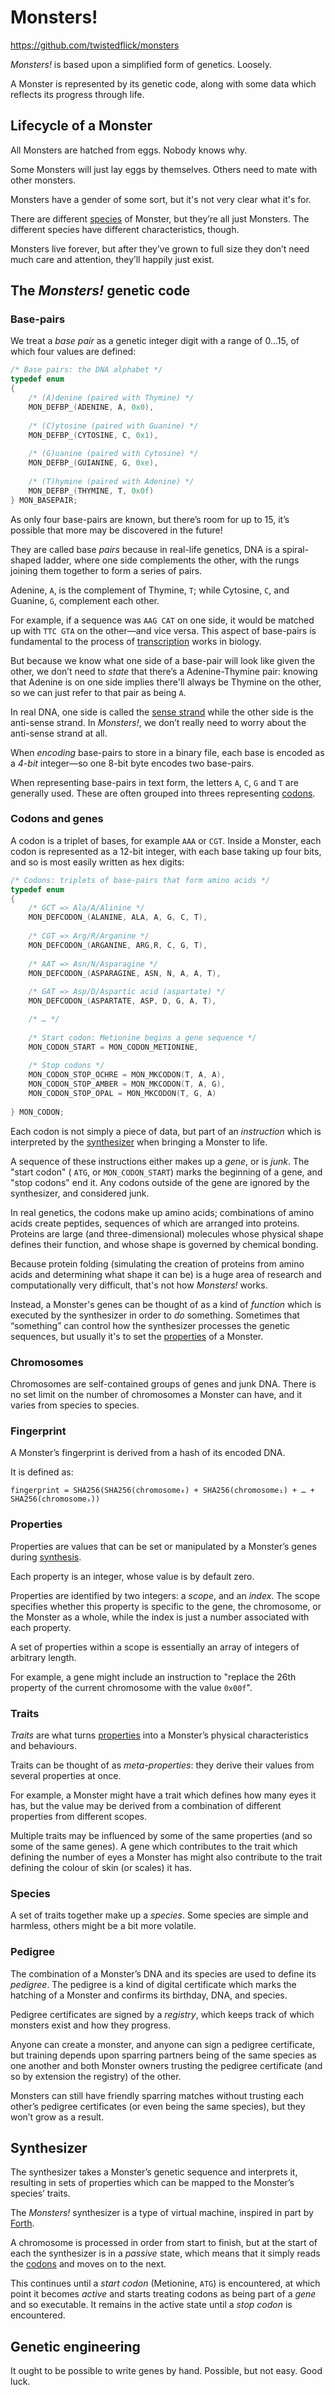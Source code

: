 # Monsters!

https://github.com/twistedflick/monsters

_Monsters!_ is based upon a simplified form of genetics. Loosely.

A Monster is represented by its genetic code, along with some data which reflects its progress through life.

## Lifecycle of a Monster

All Monsters are hatched from eggs. Nobody knows why.

Some Monsters will just lay eggs by themselves. Others need to mate with other monsters.

Monsters have a gender of some sort, but it's not very clear what it's for.

There are different [species](#species) of Monster, but they’re all just Monsters. The different species have different characteristics, though.

Monsters live forever, but after they’ve grown to full size they don’t need much care and attention, they’ll happily just exist.

## The _Monsters!_ genetic code

### Base-pairs

We treat a _base pair_ as a genetic integer digit with a range of 0…15, of which four values are defined:

```c
/* Base pairs: the DNA alphabet */
typedef enum
{
	/* (A)denine (paired with Thymine) */
	MON_DEFBP_(ADENINE, A, 0x0),
	
	/* (C)ytosine (paired with Guanine) */
	MON_DEFBP_(CYTOSINE, C, 0x1),
	
	/* (G)uanine (paired with Cytosine) */
	MON_DEFBP_(GUIANINE, G, 0xe),
		
	/* (T)hymine (paired with Adenine) */
	MON_DEFBP_(THYMINE, T, 0x0f)
} MON_BASEPAIR;
```

As only four base-pairs are known, but there’s room for up to 15, it’s possible that more may be discovered in the future!

They are called base _pairs_ because in real-life genetics, DNA is a spiral-shaped ladder, where one side complements the other, with the rungs joining them together to form a series of pairs.

Adenine, `A`, is the complement of Thymine, `T`; while Cytosine, `C`, and Guanine, `G`, complement each other. 

 For example, if a sequence was `AAG CAT` on one side, it would be matched up with `TTC GTA` on the other—and vice versa. This aspect of base-pairs is fundamental to the process of [transcription](https://en.wikipedia.org/wiki/Transcription_(biology)) works in biology.
 
 But because we know what one side of a base-pair will look like given the other, we don’t need to _state_ that there’s a Adenine-Thymine pair: knowing that Adenine is on one side implies there'll always be Thymine on the other, so we can just refer to that pair as being `A`.
 
 In real DNA, one side is called the [sense strand](https://en.wikipedia.org/wiki/Sense_strand) while the other side is the anti-sense strand. In _Monsters!_, we don’t really need to worry about the anti-sense strand at all.

When _encoding_ base-pairs to store in a binary file, each base is encoded as a *4-bit* integer—so one 8-bit byte encodes two base-pairs.

When representing base-pairs in text form, the letters `A`, `C`, `G` and `T` are generally used. These are often grouped into threes representing [codons](#codons-and-genes).

### Codons and genes

A codon is a triplet of bases, for example `AAA` or `CGT`. Inside a Monster, each codon is represented as a 12-bit integer, with each base taking up four bits, and so is most easily written as hex digits:

```c
/* Codons: triplets of base-pairs that form amino acids */
typedef enum
{
	/* GCT => Ala/A/Alinine */
	MON_DEFCODON_(ALANINE, ALA, A, G, C, T),
	
	/* CGT => Arg/R/Arganine */
	MON_DEFCODON_(ARGANINE, ARG,R, C, G, T),
	
	/* AAT => Asn/N/Asparagine */
	MON_DEFCODON_(ASPARAGINE, ASN, N, A, A, T),
	
	/* GAT => Asp/D/Aspartic acid (aspartate) */
	MON_DEFCODON_(ASPARTATE, ASP, D, G, A, T),

    /* … */
    
    /* Start codon: Metionine begins a gene sequence */
	MON_CODON_START = MON_CODON_METIONINE,
		
	/* Stop codons */
	MON_CODON_STOP_OCHRE = MON_MKCODON(T, A, A),
	MON_CODON_STOP_AMBER = MON_MKCODON(T, A, G),
	MON_CODON_STOP_OPAL = MON_MKCODON(T, G, A)
	
} MON_CODON;
```

Each codon is not simply a piece of data, but part of an _instruction_ which is interpreted by the [synthesizer](#synthesizer) when bringing a Monster to life.

A sequence of these instructions either makes up a _gene_, or is _junk_. The "start codon" ( `ATG`, or `MON_CODON_START`) marks the beginning of a gene, and "stop codons" end it. Any codons outside of the gene are ignored by the synthesizer, and considered junk.

In real genetics, the codons make up amino acids; combinations of amino acids create peptides, sequences of which are arranged into proteins. Proteins are large (and three-dimensional) molecules whose physical shape defines their function, and whose shape is governed by chemical bonding. 

Because protein folding (simulating the creation of proteins from amino acids and determining what shape it can be) is a huge area of research and  computationally very difficult, that's not how _Monsters!_ works.

Instead, a Monster's genes can be thought of as a kind of _function_ which is executed by the synthesizer in order to _do_ something. Sometimes that “something” can control how the synthesizer processes the genetic sequences, but usually it's to set the [properties](#properties) of a Monster.

### Chromosomes

Chromosomes are self-contained groups of genes and junk DNA. There is no set limit on the number of chromosomes a Monster can have, and it varies from species to species. 

### Fingerprint

A Monster’s fingerprint is derived from a hash of its encoded DNA.

It is defined as:

```
fingerprint = SHA256(SHA256(chromosome₀) + SHA256(chromosome₁) + … + SHA256(chromosomeₓ))
```

### Properties

Properties are values that can be set or manipulated by a Monster’s genes during [synthesis](#synthesizer).

Each property is an integer, whose value is by default zero.

Properties are identified by two integers: a _scope_, and an _index_. The scope specifies whether this property is specific to the gene, the chromosome, or the Monster as a whole, while the index is just a number associated with each property.

A set of properties within a scope is essentially an array of integers of arbitrary length.

For example, a gene might include an instruction to "replace the 26th property of the current chromosome with the value `0x00f`".

### Traits

_Traits_ are what turns [properties](#properties) into a Monster’s physical characteristics and behaviours.

Traits can be thought of as _meta-properties_: they derive their values from several properties at once.

For example, a Monster might have a trait which defines how many eyes it has, but the value may be derived from a combination of different properties from different scopes.

Multiple traits may be influenced by some of the same properties (and so some of the same genes). A gene which contributes to the trait which defining the number of eyes a Monster has might also contribute to the trait defining the colour of skin (or scales) it has.

### Species

A set of traits together make up a _species_. Some species are simple and harmless, others might be a bit more volatile.

### Pedigree

The combination of a Monster’s DNA and its species are used to define its _pedigree_. The pedigree is a kind of digital certificate which marks the hatching of a Monster and confirms its birthday, DNA, and species.

Pedigree certificates are signed by a _registry_, which keeps track of which monsters exist and how they progress.

Anyone can create a monster, and anyone can sign a pedigree certificate, but training depends upon sparring partners being of the same species as one another and both Monster owners trusting the pedigree certificate (and so by extension the registry) of the other.

Monsters can still have friendly sparring matches without trusting each other’s pedigree certificates (or even being the same species), but they won’t grow as a result.

## Synthesizer

The synthesizer takes a Monster’s genetic sequence and interprets it, resulting in sets of properties which can be mapped to the Monster’s species’ traits.

The _Monsters!_ synthesizer is a type of virtual machine, inspired in part by [Forth](https://en.wikipedia.org/wiki/Forth_(programming_language)).

A chromosome is processed in order from start to finish, but at the start of each the synthesizer is in a _passive_ state, which means that it simply reads the [codons](#codons-and-genes) and moves on to the next.

This continues until a _start codon_ (Metionine, `ATG`) is encountered, at which point it becomes _active_ and starts treating codons as being part of a _gene_ and so executable. It remains in the active state until a _stop codon_ is encountered.

## Genetic engineering

It ought to be possible to write genes by hand. Possible, but not easy. Good luck.
